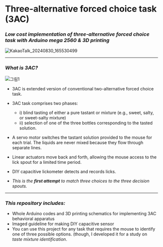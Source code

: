 
# Three-alternative forced choice task (3AC)

### *Low cost implementation of three-alternative forced choice task with Arduino mega 2560 &amp; 3D printing*

![KakaoTalk_20240830_165530499](https://github.com/user-attachments/assets/3024c292-0f9f-4de6-937f-36c966796199)

---
### *What is 3AC?*
![그림1](https://github.com/user-attachments/assets/8388e439-3c4d-453c-91f6-efe0cd8e4f30)

- 3AC is extended version of conventional two-alternative forced choice task. 
- 3AC task comprises two phases:
	- i) blind tasting of either a pure tastant or mixture (e.g., sweet, salty, or sweet-salty mixture)
	- ii) selection of one of the three bottles corresponding to the tasted solution.

- A servo motor switches the tastant solution provided to the mouse for each trial. The liquids are never mixed because they flow through separate lines.
- Linear actuators move back and forth, allowing the mouse access to the lick spout for a limited time period.
- DIY capacitive lickometer detects and records licks.

- *This is the **first attempt** to match three choices to the three decision spouts.*
---

### *This repository includes:*
- Whole Arduino codes and 3D printing schematics for implementing 3AC behavioral apparatus
- Imaged guideline for making DIY capacitive sensor
- You can use this project for any task that requires the mouse to identify one of three possible options. (though, I developed it for a study on *taste mixture identification*.